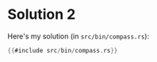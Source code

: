 # Solution 2

Here's my solution (in `src/bin/compass.rs`):

``` rust
{{#include src/bin/compass.rs}}
```
